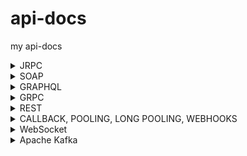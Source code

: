 # api-docs
my api-docs
<details>
  <summary>JRPC</summary>
  <h3>https://playground.open-rpc.org/</h3>
<h3>Основная структура</h3>
<ol>
<li><strong>openrpc</strong>: Указывает версию OpenRPC, которую следует использовать.</li>
<li><strong>info</strong>: Содержит метаинформацию о данной API-спецификации.
<ul>
<li><strong>version</strong>: Версия API.</li>
<li><strong>title</strong>: Название API.</li>
</ul>
</li>
<li><strong>servers</strong>: Список серверов, на которых работает API.
<ul>
<li><strong>name</strong>: Имя сервера.</li>
<li><strong>url</strong>: URL сервера, может содержать переменные.</li>
<li><strong>variables</strong>: Определение переменных, используемых в URL.
<ul>
<li><strong>version</strong>: Переменная для версионирования API, может быть "v1" или "v2".</li>
</ul>
</li>
</ul>
</li>
</ol>
<h3>Методы</h3>
<ol>
<li><strong>methods</strong>: Описание всех методов, которые API поддерживает.
<ul>
<li><strong>name</strong>: Имя метода.</li>
<li><strong>summary</strong>: Краткое описание метода.</li>
<li><strong>description</strong>: Подробное описание метода.</li>
</ul>
</li>
</ol>
<h4>Параметры метода</h4>
<ol>
<li><strong>params</strong>: Описание параметров, которые принимает метод.
<ul>
<li><strong>name</strong>: Имя параметра.</li>
<li><strong>description</strong>: Описание параметра.</li>
<li><strong>schema</strong>: Схема данных параметра (тип данных, возможные значения и т. д.).</li>
</ul>
</li>
</ol>
<h4>Результат метода</h4>
<ol>
<li><strong>result</strong>: Описание возможного результата выполнения метода.
<ul>
<li><strong>name</strong>: Имя результата.</li>
<li><strong>description</strong>: Описание результата.</li>
<li><strong>schema</strong>: Схема данных результата (тип данных, свойства и т. д.).</li>
</ul>
</li>
</ol>
<h4>Ошибки</h4>
<ol>
<li><strong>errors</strong>: Описание возможных ошибок, которые может вернуть метод.
<ul>
<li><strong>name</strong>: Имя ошибки.</li>
<li><strong>code</strong>: Код ошибки.</li>
<li><strong>message</strong>: Описание ошибки.</li>
<li><strong>data</strong>: Тип данных, которые могут быть приложены к ошибке.</li>
</ul>
</li>
</ol>
<h4>Примеры</h4>
<ol>
<li><strong>examples</strong>: Примеры использования метода.
<ul>
<li><strong>name</strong>: Имя примера.</li>
<li><strong>params</strong>: Используемые параметры в примере.</li>
<li><strong>result</strong>: Ожидаемый результат в примере.</li>
</ul>
</li>
</ol>
</details>

<details>
  <summary>SOAP</summary>
<h3>Объявления пространства имен и общие атрибуты</h3>
<ol>
<li>
<p><code>&lt;?xml version="1.0" encoding="UTF-8"?&gt;</code>: Эта строка объявляет версию XML и кодировку документа.</p>
</li>
<li>
<p><code>&lt;wsdl:definitions ... &gt;</code>: Этот элемент является корневым элементом для WSDL. Он объявляет все пространства имен и атрибуты, которые будут использоваться в этом WSDL документе.</p>
<ul>
<li><code>xmlns:soap</code>: Объявляет пространство имен для SOAP. Стандартный URL<span>&nbsp;</span><code>http://schemas.xmlsoap.org/wsdl/soap/</code><span>&nbsp;</span>используется для обозначения версии SOAP 1.1.</li>
<li><code>xmlns:tns</code>: Пространство имен для нашей конкретной службы. Здесь<span>&nbsp;</span><code>tns</code><span>&nbsp;</span>обозначает "Target Namespace".</li>
<li><code>xmlns:wsdl</code>: Стандартное пространство имен для WSDL.</li>
<li><code>xmlns:xsd</code>: Стандартное пространство имен для XML Schema.</li>
<li><code>targetNamespace</code>: Обозначает URL, который уникально идентифицирует наш веб-сервис.</li>
</ul>
</li>
</ol>
<h3>Определения типов</h3>
<ol>
<li>
<p><code>&lt;wsdl:types&gt;</code>: Элемент, который содержит определения всех типов данных, используемых в веб-сервисе.</p>
</li>
<li>
<p><code>&lt;xsd:schema targetNamespace="http://www.example.com/taskmanagement"&gt;</code>: Этот элемент определяет схему и использует то же пространство имен, что и весь веб-сервис.</p>
</li>
<li>
<p><code>&lt;xsd:element name="Task"&gt; ... &lt;/xsd:element&gt;</code>: Определяет структуру "Task", которая будет использована в сообщениях.</p>
</li>
</ol>
<h3>Определения сообщений</h3>
<ol>
<li><code>&lt;wsdl:message name="CreateTaskRequest"&gt; ... &lt;/wsdl:message&gt;</code>: Этот элемент определяет структуру входящего сообщения для операции<span>&nbsp;</span><code>CreateTask</code>.</li>
</ol>
<h3>Определения порта</h3>
<ol>
<li><code>&lt;wsdl:portType name="TaskManagementPortType"&gt; ... &lt;/wsdl:portType&gt;</code>: Элемент<span>&nbsp;</span><code>portType</code><span>&nbsp;</span>определяет набор операций, которые можно выполнить с веб-сервисом.</li>
</ol>
<h3>Определения привязки</h3>
<ol>
<li>
<p><code>&lt;wsdl:binding name="TaskManagementBinding" type="tns:TaskManagementPortType"&gt; ... &lt;/wsdl:binding&gt;</code>: Элемент<span>&nbsp;</span><code>binding</code><span>&nbsp;</span>описывает конкретные протоколы и форматы данных для операций и сообщений, определенных в<span>&nbsp;</span><code>portType</code>.</p>
</li>
<li>
<p><code>&lt;soap:binding style="document" transport="http://schemas.xmlsoap.org/soap/http"/&gt;</code>: Этот элемент уточняет, что используется стиль "document" и протокол "HTTP".</p>
</li>
</ol>
<h3>Определения службы</h3>
<ol>
<li>
<p><code>&lt;wsdl:service name="TaskManagementService"&gt; ... &lt;/wsdl:service&gt;</code>: Этот элемент определяет сервис и указывает порт (или порты), который будет использоваться.</p>
</li>
<li>
<p><code>&lt;soap:address location="http://www.example.com/taskmanagement"/&gt;</code>: Этот элемент определяет URL, по которому доступен веб-сервис.</p>
</li>
</ol>
</details>

<details>
  <summary>GRAPHQL</summary>
<p>playground -&nbsp;https://graphql.org/learn/queries/</p>
<p>Пример:</p>
<p>type Student {<br />id: ID!<br />name: String!<br />surname: String!<br />age: Int!<br />courseList: [Course!]!<br /><br />}<br />type Course {<br />id: ID!<br />name: String!<br />description: String!<br />cost: Int!<br />registrateStudentsCount: Int!<br />}<br />type Query {<br />students(offset: Int, limit: Int): [Student!]<br />courses(costFilter: Int!): [Course!]<br />courseById(id: ID!): Course<br />studentById(id: ID!): Student<br />}<br />type Mutation {<br />addStudent(name: String!, surname: String!, age: Int!): Student!<br />updateStudent(name: String!, surname: String!, age: Int!): Student!<br />deleteStudent(id: ID!): Boolean!<br />addCourse(name: String!, description: String!, cost: Int!): Course!<br />updateCourse(name: String!, description: String!, cost: Int!): Course!<br />deleteCourse(id: ID!): Boolean!<br />registrateStudent(studentId: ID!, courseId: ID!): Student!<br />unregistrateStudent(studentId: ID!, courseId: ID!): Student!<br />}</p>
</details>

<details>
  <summary>GRPC</summary>
<p>📌 Шпаргалка по gRPC PROTO с разными типами данных и CRUD-операциями</p>
<p>Этот пример демонстрирует работу с сущностью Product (товар) и включает:</p>
<p>&bull; Create (Создание)<br /> &bull; Read (Чтение)<br /> &bull; Update (Обновление)<br /> &bull; Delete (Удаление)<br /> &bull; List (Список товаров)<br /> &bull; Streaming (Реальное обновление)<br /> &bull; Разные типы данных (строки, числа, bool, enum, массивы, timestamps).</p>
<p>📌 1. Полный .proto файл с CRUD и документацией</p>
<p>// Файл: product_service.proto<br />// gRPC-сервис для управления товарами.<br />syntax = "proto3";</p>
<p>package product;</p>
<p>import "google/protobuf/timestamp.proto";<br />import "google/protobuf/empty.proto";</p>
<p>// 💾 Сервис управления товарами.<br />service ProductService {<br /> // 🆕 Создать новый товар.<br /> rpc CreateProduct (CreateProductRequest) returns (ProductResponse);<br /> <br /> // 🔍 Получить товар по ID.<br /> rpc GetProduct (GetProductRequest) returns (ProductResponse);<br /> <br /> // 📝 Обновить существующий товар.<br /> rpc UpdateProduct (UpdateProductRequest) returns (ProductResponse);<br /> <br /> // ❌ Удалить товар по ID.<br /> rpc DeleteProduct (DeleteProductRequest) returns (google.protobuf.Empty);<br /> <br /> // 📋 Получить список всех товаров.<br /> rpc ListProducts (ListProductsRequest) returns (ListProductsResponse);<br /> <br /> // 📡 Реальный стриминг обновлений товаров.<br /> rpc StreamProductUpdates (google.protobuf.Empty) returns (stream ProductResponse);<br />}</p>
<p>// 🏷️ Структура товара.<br />message Product {<br /> // Уникальный ID товара (UUID).<br /> string id = 1;<br /> <br /> // Название товара.<br /> string name = 2;<br /> <br /> // Описание товара.<br /> string description = 3;<br /> <br /> // Цена товара в центах (например, 1999 = $19.99).<br /> uint32 price = 4;<br /> <br /> // Категория товара.<br /> Category category = 5;<br /> <br /> // В наличии ли товар.<br /> bool in_stock = 6;<br /> <br /> // Дата создания.<br /> google.protobuf.Timestamp created_at = 7;<br /> <br /> // Список тегов (например, ["electronics", "sale"]).<br /> repeated string tags = 8;<br />}</p>
<p>// 🔖 Категории товаров.<br />enum Category {<br /> CATEGORY_UNSPECIFIED = 0; // Не указано.<br /> ELECTRONICS = 1; // Электроника.<br /> CLOTHING = 2; // Одежда.<br /> FOOD = 3; // Продукты питания.<br />}</p>
<p>// 📌 Запрос на создание товара.<br />message CreateProductRequest {<br /> // Название товара.<br /> string name = 1;<br /> <br /> // Описание товара.<br /> string description = 2;<br /> <br /> // Цена товара.<br /> uint32 price = 3;<br /> <br /> // Категория.<br /> Category category = 4;<br /> <br /> // В наличии ли товар.<br /> bool in_stock = 5;<br /> <br /> // Теги.<br /> repeated string tags = 6;<br />}</p>
<p>// 📌 Запрос на получение товара.<br />message GetProductRequest {<br /> // ID товара.<br /> string product_id = 1;<br />}</p>
<p>// 📌 Запрос на обновление товара.<br />message UpdateProductRequest {<br /> // ID товара.<br /> string product_id = 1;<br /> <br /> // Новое название (опционально).<br /> optional string name = 2;<br /> <br /> // Новое описание (опционально).<br /> optional string description = 3;<br /> <br /> // Новая цена (опционально).<br /> optional uint32 price = 4;<br /> <br /> // Новая категория (опционально).<br /> optional Category category = 5;<br /> <br /> // В наличии ли товар (опционально).<br /> optional bool in_stock = 6;<br /> <br /> // Новые теги (опционально).<br /> repeated string tags = 7;<br />}</p>
<p>// 📌 Запрос на удаление товара.<br />message DeleteProductRequest {<br /> // ID товара.<br /> string product_id = 1;<br />}</p>
<p>// 📌 Запрос на список товаров.<br />message ListProductsRequest {<br /> // Фильтр по категории (опционально).<br /> optional Category category = 1;<br /> <br /> // Фильтр по наличию (опционально).<br /> optional bool in_stock = 2;<br />}</p>
<p>// 📌 Ответ со списком товаров.<br />message ListProductsResponse {<br /> // Список товаров.<br /> repeated Product products = 1;<br />}</p>
<p>// 📌 Ответ с данными о товаре.<br />message ProductResponse {<br /> // Данные о товаре.<br /> Product product = 1;<br />}</p>
<p>&nbsp;</p>
<p>&bull; string &mdash; name, description, tags, id<br /> &bull; uint32 &mdash; price (цена в центах)<br /> &bull; bool &mdash; in_stock (наличие товара)<br /> &bull; enum &mdash; category (категория товара)<br /> &bull; repeated &mdash; tags (список тегов)<br /> &bull; google.protobuf.Timestamp &mdash; created_at (дата создания)<br /> &bull; optional &mdash; UpdateProductRequest, чтобы сделать поля необязательными</p>
</details>


<details>
  <summary>REST</summary>
  ![image](https://github.com/user-attachments/assets/da29e760-66d1-479c-94d3-f9f127e13feb)

</details>

<details>
  <summary>CALLBACK, POOLING, LONG POOLING, WEBHOOKS</summary>
  <h2><strong>1. Callback (Асинхронный ответ через Webhook)</strong></h2>
<h3><strong>Описание</strong></h3>
<p class="ds-markdown-paragraph">Сервер принимает запрос, выполняет долгую операцию и уведомляет клиента через&nbsp;<strong>callback URL</strong>.</p>
<h3><strong>Пример в OpenAPI/Swagger (YAML)</strong></h3>
<div class="md-code-block md-code-block-dark">
<div class="md-code-block-banner-wrap">
<div class="md-code-block-banner md-code-block-banner-lite">
<div class="_121d384">
<div class="d2a24f03"><span class="d813de27">yaml</span></div>
<div class="d2a24f03">
<div class="efa13877">
<div class="ds-button ds-button--secondary ds-button--borderless ds-button--rect ds-button--m _7db3914" tabindex="0">
<div class="ds-button__icon">&nbsp;</div>
Copy</div>
<div class="ds-button ds-button--secondary ds-button--borderless ds-button--rect ds-button--s _7db3914" tabindex="0">
<div class="ds-button__icon">&nbsp;</div>
Download</div>
</div>
</div>
</div>
</div>
</div>
<pre><span class="token key atrule">paths</span><span class="token punctuation">:</span>
  <span class="token key atrule">/api/start-process</span><span class="token punctuation">:</span>
    <span class="token key atrule">post</span><span class="token punctuation">:</span>
      <span class="token key atrule">summary</span><span class="token punctuation">:</span> Запуск асинхронной задачи
      <span class="token key atrule">requestBody</span><span class="token punctuation">:</span>
        <span class="token key atrule">required</span><span class="token punctuation">:</span> <span class="token boolean important">true</span>
        <span class="token key atrule">content</span><span class="token punctuation">:</span>
          <span class="token key atrule">application/json</span><span class="token punctuation">:</span>
            <span class="token key atrule">schema</span><span class="token punctuation">:</span>
              <span class="token key atrule">type</span><span class="token punctuation">:</span> object
              <span class="token key atrule">properties</span><span class="token punctuation">:</span>
                <span class="token key atrule">callbackUrl</span><span class="token punctuation">:</span>
                  <span class="token key atrule">type</span><span class="token punctuation">:</span> string
                  <span class="token key atrule">format</span><span class="token punctuation">:</span> uri
                  <span class="token key atrule">example</span><span class="token punctuation">:</span> <span class="token string">"https://client.com/callback"</span>
      <span class="token key atrule">responses</span><span class="token punctuation">:</span>
        <span class="token key atrule">'202'</span><span class="token punctuation">:</span>
          <span class="token key atrule">description</span><span class="token punctuation">:</span> Задача принята в обработку</pre>
</div>
<p class="ds-markdown-paragraph"><strong>Как работает:</strong></p>
<ol start="1">
<li>
<p class="ds-markdown-paragraph">Клиент отправляет запрос с&nbsp;<code>callbackUrl</code>.</p>
</li>
<li>
<p class="ds-markdown-paragraph">Сервер отвечает&nbsp;<code>202 Accepted</code>&nbsp;и позже делает POST на&nbsp;<code>callbackUrl</code>&nbsp;с результатом.</p>
</li>
</ol>
<hr />
<h2><strong>2. Polling (Периодический опрос)</strong></h2>
<h3><strong>Описание</strong></h3>
<p class="ds-markdown-paragraph">Клиент делает запросы к серверу через фиксированные интервалы.</p>
<h3><strong>Пример в OpenAPI/Swagger (YAML)</strong></h3>
<div class="md-code-block md-code-block-dark">
<div class="md-code-block-banner-wrap">
<div class="md-code-block-banner md-code-block-banner-lite">
<div class="_121d384">
<div class="d2a24f03"><span class="d813de27">yaml</span></div>
<div class="d2a24f03">
<div class="efa13877">
<div class="ds-button ds-button--secondary ds-button--borderless ds-button--rect ds-button--m _7db3914" tabindex="0">
<div class="ds-button__icon">&nbsp;</div>
Copy</div>
<div class="ds-button ds-button--secondary ds-button--borderless ds-button--rect ds-button--s _7db3914" tabindex="0">
<div class="ds-button__icon">&nbsp;</div>
Download</div>
</div>
</div>
</div>
</div>
</div>
<pre><span class="token key atrule">paths</span><span class="token punctuation">:</span>
  /api/status/<span class="token punctuation">{</span>taskId<span class="token punctuation">}</span><span class="token punctuation">:</span>
    <span class="token key atrule">get</span><span class="token punctuation">:</span>
      <span class="token key atrule">summary</span><span class="token punctuation">:</span> Проверить статус задачи
      <span class="token key atrule">parameters</span><span class="token punctuation">:</span>
        <span class="token punctuation">-</span> <span class="token key atrule">name</span><span class="token punctuation">:</span> taskId
          <span class="token key atrule">in</span><span class="token punctuation">:</span> path
          <span class="token key atrule">required</span><span class="token punctuation">:</span> <span class="token boolean important">true</span>
          <span class="token key atrule">schema</span><span class="token punctuation">:</span>
            <span class="token key atrule">type</span><span class="token punctuation">:</span> string
      <span class="token key atrule">responses</span><span class="token punctuation">:</span>
        <span class="token key atrule">'200'</span><span class="token punctuation">:</span>
          <span class="token key atrule">description</span><span class="token punctuation">:</span> Статус задачи
          <span class="token key atrule">content</span><span class="token punctuation">:</span>
            <span class="token key atrule">application/json</span><span class="token punctuation">:</span>
              <span class="token key atrule">schema</span><span class="token punctuation">:</span>
                <span class="token key atrule">type</span><span class="token punctuation">:</span> object
                <span class="token key atrule">properties</span><span class="token punctuation">:</span>
                  <span class="token key atrule">status</span><span class="token punctuation">:</span>
                    <span class="token key atrule">type</span><span class="token punctuation">:</span> string
                    <span class="token key atrule">enum</span><span class="token punctuation">:</span> <span class="token punctuation">[</span>pending<span class="token punctuation">,</span> completed<span class="token punctuation">,</span> failed<span class="token punctuation">]</span></pre>
</div>
<p class="ds-markdown-paragraph"><strong>Как работает:</strong></p>
<ol start="1">
<li>
<p class="ds-markdown-paragraph">Клиент вызывает&nbsp;<code>/api/status/123</code>&nbsp;каждые 5 секунд.</p>
</li>
<li>
<p class="ds-markdown-paragraph">Сервер возвращает&nbsp;<code>{"status": "pending"}</code>&nbsp;или&nbsp;<code>{"status": "completed"}</code>.</p>
</li>
</ol>
<hr />
<h2><strong>3. Long Polling (Долгий опрос)</strong></h2>
<h3><strong>Описание</strong></h3>
<p class="ds-markdown-paragraph">Сервер держит соединение открытым, пока не появится результат или не истечёт таймаут.</p>
<h3><strong>Пример в OpenAPI/Swagger (YAML)</strong></h3>
<div class="md-code-block md-code-block-dark">
<div class="md-code-block-banner-wrap">
<div class="md-code-block-banner md-code-block-banner-lite">
<div class="_121d384">
<div class="d2a24f03"><span class="d813de27">yaml</span></div>
<div class="d2a24f03">
<div class="efa13877">
<div class="ds-button ds-button--secondary ds-button--borderless ds-button--rect ds-button--m _7db3914" tabindex="0">
<div class="ds-button__icon">&nbsp;</div>
Copy</div>
<div class="ds-button ds-button--secondary ds-button--borderless ds-button--rect ds-button--s _7db3914" tabindex="0">
<div class="ds-button__icon">&nbsp;</div>
Download</div>
</div>
</div>
</div>
</div>
</div>
<pre><span class="token key atrule">paths</span><span class="token punctuation">:</span>
  <span class="token key atrule">/api/wait-for-update</span><span class="token punctuation">:</span>
    <span class="token key atrule">get</span><span class="token punctuation">:</span>
      <span class="token key atrule">summary</span><span class="token punctuation">:</span> Ожидание обновления (long polling)
      <span class="token key atrule">parameters</span><span class="token punctuation">:</span>
        <span class="token punctuation">-</span> <span class="token key atrule">name</span><span class="token punctuation">:</span> timeout
          <span class="token key atrule">in</span><span class="token punctuation">:</span> query
          <span class="token key atrule">schema</span><span class="token punctuation">:</span>
            <span class="token key atrule">type</span><span class="token punctuation">:</span> integer
            <span class="token key atrule">default</span><span class="token punctuation">:</span> <span class="token number">30</span>
      <span class="token key atrule">responses</span><span class="token punctuation">:</span>
        <span class="token key atrule">'200'</span><span class="token punctuation">:</span>
          <span class="token key atrule">description</span><span class="token punctuation">:</span> Данные получены
          <span class="token key atrule">content</span><span class="token punctuation">:</span>
            <span class="token key atrule">application/json</span><span class="token punctuation">:</span>
              <span class="token key atrule">schema</span><span class="token punctuation">:</span>
                <span class="token key atrule">type</span><span class="token punctuation">:</span> object
                <span class="token key atrule">properties</span><span class="token punctuation">:</span>
                  <span class="token key atrule">update</span><span class="token punctuation">:</span>
                    <span class="token key atrule">type</span><span class="token punctuation">:</span> string
        <span class="token key atrule">'304'</span><span class="token punctuation">:</span>
          <span class="token key atrule">description</span><span class="token punctuation">:</span> Нет новых данных (таймаут)</pre>
</div>
<p class="ds-markdown-paragraph"><strong>Как работает:</strong></p>
<ol start="1">
<li>
<p class="ds-markdown-paragraph">Клиент отправляет&nbsp;<code>/api/wait-for-update?timeout=30</code>.</p>
</li>
<li>
<p class="ds-markdown-paragraph">Сервер ждёт до 30 секунд и отвечает&nbsp;<code>200 OK</code>&nbsp;при новых данных или&nbsp;<code>304 Not Modified</code>&nbsp;при таймауте.</p>
</li>
</ol>
<hr />
<h2><strong>4. Webhooks (Сервер инициирует запрос)</strong></h2>
<h3><strong>Описание</strong></h3>
<p class="ds-markdown-paragraph">Клиент регистрирует URL, на который сервер отправляет события.</p>
<h3><strong>Пример в OpenAPI/Swagger (YAML)</strong></h3>
<div class="md-code-block md-code-block-dark">
<div class="md-code-block-banner-wrap">
<div class="md-code-block-banner md-code-block-banner-lite">
<div class="_121d384">
<div class="d2a24f03"><span class="d813de27">yaml</span></div>
<div class="d2a24f03">
<div class="efa13877">
<div class="ds-button ds-button--secondary ds-button--borderless ds-button--rect ds-button--m _7db3914" tabindex="0">
<div class="ds-button__icon">&nbsp;</div>
Copy</div>
<div class="ds-button ds-button--secondary ds-button--borderless ds-button--rect ds-button--s _7db3914" tabindex="0">
<div class="ds-button__icon">&nbsp;</div>
Download</div>
</div>
</div>
</div>
</div>
</div>
<pre><span class="token key atrule">paths</span><span class="token punctuation">:</span>
  <span class="token key atrule">/webhooks</span><span class="token punctuation">:</span>
    <span class="token key atrule">post</span><span class="token punctuation">:</span>
      <span class="token key atrule">summary</span><span class="token punctuation">:</span> Регистрация вебхука
      <span class="token key atrule">requestBody</span><span class="token punctuation">:</span>
        <span class="token key atrule">required</span><span class="token punctuation">:</span> <span class="token boolean important">true</span>
        <span class="token key atrule">content</span><span class="token punctuation">:</span>
          <span class="token key atrule">application/json</span><span class="token punctuation">:</span>
            <span class="token key atrule">schema</span><span class="token punctuation">:</span>
              <span class="token key atrule">type</span><span class="token punctuation">:</span> object
              <span class="token key atrule">properties</span><span class="token punctuation">:</span>
                <span class="token key atrule">url</span><span class="token punctuation">:</span>
                  <span class="token key atrule">type</span><span class="token punctuation">:</span> string
                  <span class="token key atrule">format</span><span class="token punctuation">:</span> uri
                  <span class="token key atrule">example</span><span class="token punctuation">:</span> <span class="token string">"https://client.com/webhook"</span>
                <span class="token key atrule">events</span><span class="token punctuation">:</span>
                  <span class="token key atrule">type</span><span class="token punctuation">:</span> array
                  <span class="token key atrule">items</span><span class="token punctuation">:</span>
                    <span class="token key atrule">type</span><span class="token punctuation">:</span> string
                    <span class="token key atrule">enum</span><span class="token punctuation">:</span> <span class="token punctuation">[</span>order_created<span class="token punctuation">,</span> payment_received<span class="token punctuation">]</span>
      <span class="token key atrule">responses</span><span class="token punctuation">:</span>
        <span class="token key atrule">'201'</span><span class="token punctuation">:</span>
          <span class="token key atrule">description</span><span class="token punctuation">:</span> Вебхук зарегистрирован</pre>
</div>
<p class="ds-markdown-paragraph"><strong>Как работает:</strong></p>
<ol start="1">
<li>
<p class="ds-markdown-paragraph">Клиент регистрирует URL (например,&nbsp;<code>https://client.com/webhook</code>).</p>
</li>
<li>
<p class="ds-markdown-paragraph">При событии (например,&nbsp;<code>order_created</code>) сервер делает POST на этот URL:</p>
<div class="md-code-block md-code-block-dark">
<div class="md-code-block-banner-wrap">
<div class="md-code-block-banner md-code-block-banner-lite">
<div class="_121d384">
<div class="d2a24f03"><span class="d813de27">json</span></div>
<div class="d2a24f03">
<div class="efa13877">
<div class="ds-button ds-button--secondary ds-button--borderless ds-button--rect ds-button--m _7db3914" tabindex="0">
<div class="ds-button__icon">&nbsp;</div>
Copy</div>
<div class="ds-button ds-button--secondary ds-button--borderless ds-button--rect ds-button--s _7db3914" tabindex="0">
<div class="ds-button__icon">&nbsp;</div>
Download</div>
</div>
</div>
</div>
</div>
</div>
<pre><span class="token punctuation">{</span>
  <span class="token property">"event"</span><span class="token operator">:</span> <span class="token string">"order_created"</span><span class="token punctuation">,</span>
  <span class="token property">"data"</span><span class="token operator">:</span> <span class="token punctuation">{</span><span class="token property">"orderId"</span><span class="token operator">:</span> <span class="token string">"123"</span><span class="token punctuation">}</span>
<span class="token punctuation">}</span></pre>
</div>
</li>
</ol>
<hr />
<h2><strong>Сравнение методов</strong></h2>
<div class="markdown-table-wrapper">
<table>
<thead>
<tr>
<th>Метод</th>
<th>Пример запроса (YAML)</th>
<th>Когда использовать?</th>
</tr>
</thead>
<tbody>
<tr>
<td><strong>Callback</strong></td>
<td><code>callbackUrl: "https://client.com/callback"</code></td>
<td>Долгие асинхронные операции (платежи).</td>
</tr>
<tr>
<td><strong>Polling</strong></td>
<td>GET&nbsp;<code>/api/status/{taskId}</code></td>
<td>Простые задачи с допустимой задержкой.</td>
</tr>
<tr>
<td><strong>Long Polling</strong></td>
<td>GET&nbsp;<code>/api/wait-for-update?timeout=30</code></td>
<td>Чат, уведомления в реальном времени.</td>
</tr>
<tr>
<td><strong>Webhooks</strong></td>
<td>POST&nbsp;<code>/webhooks</code>&nbsp;с&nbsp;<code>url</code>&nbsp;и&nbsp;<code>events</code></td>
<td>Мгновенные события (GitHub, Stripe).</td>
</tr>
</tbody>
</table>
</div>
<hr />
<h3><strong>Когда что выбирать?</strong></h3>
<ul>
<li>
<p class="ds-markdown-paragraph"><strong>Callback</strong>&nbsp;&rarr; Если сервер должен уведомить клиента&nbsp;<strong>однократно</strong>&nbsp;после операции.</p>
</li>
<li>
<p class="ds-markdown-paragraph"><strong>Polling</strong>&nbsp;&rarr; Если клиент может ждать и проверять статус вручную.</p>
</li>
<li>
<p class="ds-markdown-paragraph"><strong>Long Polling</strong>&nbsp;&rarr; Если нужно сократить число запросов, но WebSockets недоступны.</p>
</li>
<li>
<p class="ds-markdown-paragraph"><strong>Webhooks</strong>&nbsp;&rarr; Если сервер должен мгновенно уведомлять клиента о событиях.</p>
</li>
</ul>  
</details>

<details>
  <summary>WebSocket</summary>
  <h2>Спецификация WebSocket API для Онлайн-Аукционов</h2>
<h3>Конечные точки</h3>
<ul>
<li>WebSocket Endpoint:&nbsp;<code>ws://your-api-endpoint/auction</code></li>
</ul>
<h3>Сообщения</h3>
<h4>Сообщения от Клиента к Серверу</h4>
<ol>
<li>
<p><strong>Добавить новый предмет</strong></p>
<ul>
<li>Тип:&nbsp;<code>addItem</code></li>
<li>Полезная нагрузка:
<ul>
<li><code>id</code>: Уникальный ID</li>
<li><code>name</code>: Название предмета</li>
<li><code>startingBid</code>: Начальная ставка для аукциона</li>
</ul>
</li>
</ul>
</li>
<li>
<p><strong>Запустить аукцион</strong></p>
<ul>
<li>Тип:&nbsp;<code>startAuction</code></li>
<li>Полезная нагрузка:
<ul>
<li><code>id</code>: Уникальный ID предмета для аукциона</li>
</ul>
</li>
</ul>
</li>
<li>
<p><strong>Сделать ставку</strong></p>
<ul>
<li>Тип:&nbsp;<code>placeBid</code></li>
<li>Полезная нагрузка:
<ul>
<li><code>id</code>: Уникальный ID предмета</li>
<li><code>amount</code>: Сумма ставки</li>
<li><code>userId</code>: ID пользователя, делающего ставку</li>
</ul>
</li>
</ul>
</li>
<li>
<p><strong>Обновить баланс</strong></p>
<ul>
<li>Тип:&nbsp;<code>updateBalance</code></li>
<li>Полезная нагрузка:
<ul>
<li><code>userId</code>: ID пользователя</li>
<li><code>amount</code>: Новая сумма на балансе</li>
</ul>
</li>
</ul>
</li>
</ol>
<h4>Сообщения от Сервера к Клиенту</h4>
<ol>
<li>
<p><strong>Аукцион начался</strong></p>
<ul>
<li>Тип:&nbsp;<code>auctionStarted</code></li>
<li>Полезная нагрузка:
<ul>
<li><code>id</code>: Уникальный ID предмета</li>
<li><code>currentBid</code>: Текущая максимальная ставка</li>
<li><code>status</code>: "В процессе"</li>
</ul>
</li>
</ul>
</li>
<li>
<p><strong>Обновление ставки</strong></p>
<ul>
<li>Тип:&nbsp;<code>bidUpdate</code></li>
<li>Полезная нагрузка:
<ul>
<li><code>id</code>: Уникальный ID предмета</li>
<li><code>currentBid</code>: Новая максимальная ставка</li>
</ul>
</li>
</ul>
</li>
<li>
<p><strong>Аукцион завершился</strong></p>
<ul>
<li>Тип:&nbsp;<code>auctionEnded</code></li>
<li>Полезная нагрузка:
<ul>
<li><code>id</code>: Уникальный ID предмета</li>
<li><code>winnerId</code>: ID победившего пользователя</li>
<li><code>finalBid</code>: Итоговая максимальная ставка</li>
</ul>
</li>
</ul>
</li>
</ol>
<h3>Дополнительные возможности</h3>
<ul>
<li><strong>Уведомления в реальном времени</strong>: Сервер будет отправлять сообщения&nbsp;<code>bidUpdate</code>&nbsp;всем подключенным клиентам, когда будет сделана новая ставка.</li>
</ul>
<h3>Бонусные функции</h3>
<ul>
<li><strong>Автоставки</strong>: Клиенты могут отправить сообщение&nbsp;<code>setAutoBid</code>, чтобы автоматически увеличивать ставку до определенного предела.
<ul>
<li>Тип:&nbsp;<code>setAutoBid</code></li>
<li>Полезная нагрузка:
<ul>
<li><code>id</code>: Уникальный ID предмета</li>
<li><code>userId</code>: ID пользователя</li>
<li><code>limit</code>: Максимальная сумма, до которой может быть сделана автоставка</li>
</ul>
</li>
</ul>
</li>
</ul>
</details>

<details>
  <summary>Apache Kafka</summary>
<h4>1. Топики Kafka</h4>
<ol>
<li><strong>Order-Confirmation</strong>: для сообщений о подтверждении заказа.</li>
<li><strong>Order-Status-Update</strong>: для сообщений о смене статуса заказа.</li>
<li><strong>Order-Cancellation</strong>: для сообщений об отмене заказа.</li>
<li><strong>Customer-Notification</strong>: для уведомлений клиентам.</li>
</ol>
<h4>2. Формат сообщений</h4>
<ul>
<li><strong>Order-Confirmation</strong>:
<ul>
<li>Key:&nbsp;<code>order_id</code></li>
<li>Value:&nbsp;<code>{ "customer_id": "XYZ", "products": [{"id": "A", "price": 10}, {"id": "B", "price": 20}], "status": "new" }</code></li>
</ul>
</li>
<li><strong>Order-Status-Update</strong>:
<ul>
<li>Key:&nbsp;<code>order_id</code></li>
<li>Value:&nbsp;<code>{ "status": "processing/shipped/cancelled" }</code></li>
</ul>
</li>
<li><strong>Order-Cancellation</strong>:
<ul>
<li>Key:&nbsp;<code>order_id</code></li>
<li>Value:&nbsp;<code>{ "reason": "customer request/stock unavailability" }</code></li>
</ul>
</li>
<li><strong>Customer-Notification</strong>:
<ul>
<li>Key:&nbsp;<code>customer_id</code></li>
<li>Value:&nbsp;<code>{ "order_id": "123", "message": "Your order is now shipped." }</code></li>
</ul>
</li>
</ul>
<h4>3. Обработка ошибок и отказоустойчивость</h4>
<ul>
<li><strong>Dead-letter queues</strong>: для сообщений, которые не удалось обработать.</li>
<li><strong>Retry policies</strong>: автоматическая попытка повторной обработки в случае временной ошибки.</li>
<li><strong>Monitoring &amp; Alerts</strong>: настроить систему мониторинга для отслеживания ошибок.</li>
</ul>
<h4>4. Хранение состояния</h4>
<ul>
<li>Хранение текущего статуса каждого заказа в базе данных для быстрого доступа.</li>
<li>Снапшоты статуса заказа для возможности восстановления.</li>
</ul>

</details>

